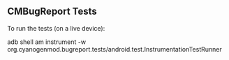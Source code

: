 ## CMBugReport Tests

To run the tests (on a live device):

  adb shell am instrument -w org.cyanogenmod.bugreport.tests/android.test.InstrumentationTestRunner